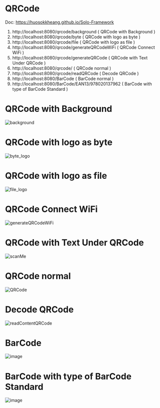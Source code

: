 # QRCode

Doc: https://huosokkheang.github.io/Solo-Framework

1. http://localhost:8080/qrcode/background ( QRCode with Background )
2. http://localhost:8080/qrcode/byte ( QRCode with logo as byte )
3. http://localhost:8080/qrcode/file ( QRCode with logo as file )
4. http://localhost:8080/qrcode/generateQRCodeWiFi ( QRCode Connect WiFi )
5. http://localhost:8080/qrcode/generateQRCode ( QRCode with Text Under QRCode )
6. http://localhost:8080/qrcode/ ( QRCode normal )
7. http://localhost:8080/qrcode/readQRCode ( Decode QRCode )
8. http://localhost:8080/BarCode ( BarCode normal )
9. http://localhost:8080/BarCode/EAN13/978020137962 ( BarCode with type of BarCode Standard )

# QRCode with Background
![background](https://github.com/user-attachments/assets/abe40947-1ee1-427f-939b-6416801f5e41)

# QRCode with logo as byte
![byte_logo](https://github.com/user-attachments/assets/cee4428b-7bec-422d-b811-4bb1bbf7d113)

# QRCode with logo as file
![file_logo](https://github.com/user-attachments/assets/d65bcbb7-f9db-4149-9514-9dda40a3e12e)

# QRCode Connect WiFi
![generateQRCodeWiFi](https://github.com/user-attachments/assets/936f9588-734d-47c3-a178-fb0d8a5a89af)

# QRCode with Text Under QRCode
![scanMe](https://github.com/user-attachments/assets/84890871-14ac-42ba-a00a-00b49164834f)

# QRCode normal
![QRCode](https://github.com/user-attachments/assets/6da42576-cf3e-47a1-997d-1d7b86cf7e99)

# Decode QRCode
![readContentQRCode](https://github.com/user-attachments/assets/964b8944-e309-412c-9763-999657754483)

# BarCode
![image](https://github.com/user-attachments/assets/49be46ad-77f4-4530-a336-970aaa1b0ada)

# BarCode with type of BarCode Standard
![image](https://github.com/user-attachments/assets/0caa7d7e-9432-4bb2-99e2-fc7d538c4d4c)

